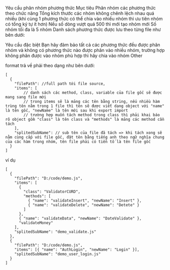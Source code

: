 Yêu cầu phân nhóm phương thức
Mục tiêu
Phân nhóm các phương thức theo chức năng
Tổng kích thước các nhóm không chênh lệch nhau quá nhiều (khi cùng 1 phương thức có thể chia vào nhiều nhóm thì ưu tiên nhóm có tổng ký tự ít hơn)
Nếu số dòng vượt quá 500 thì mới tạo nhóm mới
Số nhóm tối đa là 5 nhóm
Danh sách phương thức được lưu theo từng file như bên dưới:

Yêu cầu đặc biệt
Bạn hãy đảm bảo tất cả các phương thức đều được phân nhóm và không có phương thức nào được phân vào nhiều nhóm, trường hợp không phân được vào nhóm phù hợp thì hãy chia vào nhóm Other

format trả về phải theo dạng như bên dưới:

```
[
  {
    "filePath": //full path tới file source,
    "items": [
        // danh sách các method, class, variable của file gốc sẽ được mang sang file mới
        // trong items sẽ là mảng các tên bằng string, nếu nhiều hàm trùng tên nằm trong 1 file thì tên sẽ được viết dạng object với "name" là tên gốc, "newName" là tên mới sau khi export import
        // trường hợp muốn tách method trong class thì phải khai báo rõ object gồm "class" là tên class và "methods" là mảng các method cần tách
    ],
    "splitedSubName": // sub tên của file đã tách => khi tách xong sẽ nằm cùng cấp với file gốc, đặt tên bằng tiếng anh theo ngữ nghĩa chung của các hàm trong nhóm, tên file phải có tiền tố là tên file gốc
  }
]
```

ví dụ

```
[
  {
    "filePath": "D:/code/demo.js",
    "items": [
      {
        "class": "ValidatorCURD",
        "methods": [
          { "name": "validateInsert", "newName": "Insert" },
          { "name": "validateDelete", "newName": "Detete" }
        ]
      },
      { "name": "validateData", "newName": "DateValidate" },
      "validateMoney"
    ],
    "splitedSubName": "demo_validate.js"
  },
  {
    "filePath": "D:/code/demo.js",
    "items": [{ "name": "AuthLogin", "newName": "Login" }],
    "splitedSubName": "demo_user_login.js"
  }
]


```
